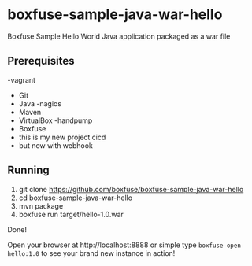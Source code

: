 boxfuse-sample-java-war-hello
=============================

Boxfuse Sample Hello World Java application packaged as a war file

## Prerequisites
-vagrant
- Git
- Java
-nagios
- Maven
- VirtualBox
-handpump
- Boxfuse
- this is my new project cicd
- but now with webhook
## Running

1. git clone https://github.com/boxfuse/boxfuse-sample-java-war-hello
2. cd boxfuse-sample-java-war-hello
3. mvn package
4. boxfuse run target/hello-1.0.war

Done!

Open your browser at http://localhost:8888 or simple type ```boxfuse open hello:1.0``` to see your brand new instance in action!
